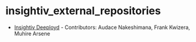 # insightiv_external_repositories

- [Insightiv Deeployd](https://github.com/heyaudace/deeployd) - Contributors: Audace Nakeshimana, Frank Kwizera, Muhire Arsene